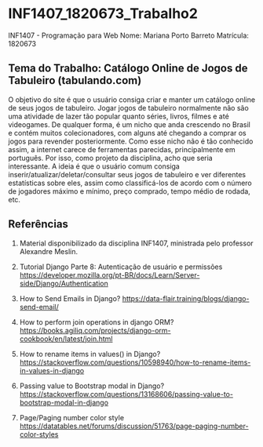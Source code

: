 # INF1407_1820673_Trabalho2

INF1407 - Programação para Web
Nome: Mariana Porto Barreto
Matrícula: 1820673

## Tema do Trabalho: Catálogo Online de Jogos de Tabuleiro (tabulando.com)

O objetivo do site é que o usuário consiga criar e manter um catálogo online de seus jogos de tabuleiro. Jogar jogos de tabuleiro normalmente não são uma atividade de lazer tão popular quanto séries, livros, filmes e até videogames. De qualquer forma, é um nicho que anda crescendo no Brasil e contém muitos colecionadores, com alguns até chegando a comprar os jogos para revender posteriormente. Como esse nicho não é tão conhecido assim, a internet carece de ferramentas parecidas, principalmente em português. Por isso, como projeto da disciplina, acho que seria interessante. A ideia é que o usuário comum consiga inserir/atualizar/deletar/consultar seus jogos de tabuleiro e ver diferentes estatísticas sobre eles, assim como classificá-los de acordo com o número de jogadores máximo e mínimo, preço comprado, tempo médio de rodada, etc.

## Referências
1. Material disponibilizado da disciplina INF1407, ministrada pelo professor Alexandre Meslin.

2. Tutorial Django Parte 8: Autenticação de usuário e permissões
https://developer.mozilla.org/pt-BR/docs/Learn/Server-side/Django/Authentication

3. How to Send Emails in Django?
https://data-flair.training/blogs/django-send-email/

4. How to perform join operations in django ORM?
https://books.agiliq.com/projects/django-orm-cookbook/en/latest/join.html

5. How to rename items in values() in Django?
https://stackoverflow.com/questions/10598940/how-to-rename-items-in-values-in-django

6. Passing value to Bootstrap modal in Django?
https://stackoverflow.com/questions/13168606/passing-value-to-bootstrap-modal-in-django

7. Page/Paging number color style
https://datatables.net/forums/discussion/51763/page-paging-number-color-styles